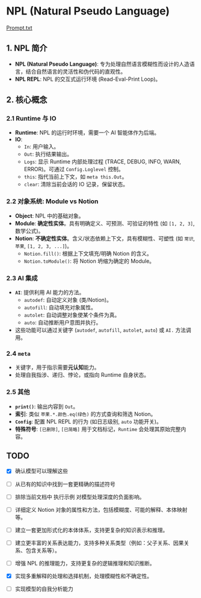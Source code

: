 # NPL (Natural Pseudo Language)

[Prompt.txt](https://raw.githubusercontent.com/doucx/NPL-Prompts/refs/heads/main/Prompt.txt)

## 1. NPL 简介

*   **NPL (Natural Pseudo Language)**: 专为处理自然语言模糊性而设计的人造语言，结合自然语言的灵活性和伪代码的直观性。
*   **NPL REPL**: NPL 的交互式运行环境 (Read-Eval-Print Loop)。

## 2. 核心概念

### 2.1 Runtime 与 IO

*   **Runtime**: NPL 的运行时环境，需要一个 AI 智能体作为后端。
*   **IO**:
    *   `In`: 用户输入。
    *   `Out`: 执行结果输出。
    *   `Logs`: 显示 Runtime 内部处理过程 (TRACE, DEBUG, INFO, WARN, ERROR)。可通过 `Config.Loglevel` 控制。
    *   `this`: 指代当前上下文，如 `meta this.Out`。
    *   `clear`: 清除当前会话的 IO 记录，保留状态。

### 2.2 对象系统: Module vs Notion

*   **Object**: NPL 中的基础对象。
*   **Module**: **确定性实体**。具有明确定义、可预测、可验证的特性 (如 `[1, 2, 3]`, 数学公式)。
*   **Notion**: **不确定性实体**。含义/状态依赖上下文，具有模糊性、可塑性 (如 `常识`, `苹果`, `[1, 2, 3, ...]`)。
    *   `Notion.fill()`: 根据上下文填充/明确 Notion 的含义。
    *   `Notion.toModule()`: 将 Notion 坍缩为确定的 Module。

### 2.3 AI 集成

*   **`AI`**: 提供利用 AI 能力的方法。
    *   `autodef`: 自动定义对象 (类/Notion)。
    *   `autofill`: 自动填充对象属性。
    *   `autolet`: 自动调整对象使某个条件为真。
    *   `auto`: 自动推断用户意图并执行。
*   这些功能可以通过关键字 (`autodef`, `autofill`, `autolet`, `auto`) 或 `AI.` 方法调用。

### 2.4 `meta`

*   关键字，用于指示需要**元认知**能力。
*   处理自我指涉、递归、悖论，或指向 Runtime 自身状态。

### 2.5 其他

*   **`print()`**: 输出内容到 `Out`。
*   **索引**: 类似 `苹果.*.颜色.eq(绿色)` 的方式查询和筛选 Notion。
*   **`Config`**: 配置 NPL REPL 的行为 (如日志级别, `auto` 功能开关)。
*   **特殊符号**: `[已删除]`, `[已简略]` 用于文档标记，`Runtime` 会处理其原始完整内容。

## TODO
- [x]  确认模型可以理解这些
- [ ]  从已有的知识中找到一套更精确的描述符号

- [ ]  排除当前文档中 执行示例 对模型处理深度的负面影响。

- [ ]  详细定义 Notion 对象的属性和方法，包括模糊度、可能的解释、本体映射等。
- [ ]  建立一套更加形式化的本体体系，支持更复杂的知识表示和推理。
- [ ]  建立更丰富的关系表达能力，支持多种关系类型（例如：父子关系、因果关系、包含关系等）。
- [ ]  增强 NPL 的推理能力，支持更复杂的逻辑推理和知识推断。

- [x]  实现多重解释的处理和选择机制，处理模糊性和不确定性。

- [ ]  实现模型的自我分析能力
